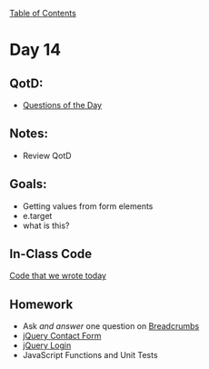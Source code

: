 [Table of Contents](/README.md)

# Day 14

## QotD:
* [Questions of the Day](http://www.classmarker.com/)

## Notes:
* Review QotD

## Goals:
* Getting values from form elements
* e.target
* what is this?

## In-Class Code
[Code that we wrote today](/notes/day-14/code)

## Homework
* Ask *and answer* one question on [Breadcrumbs](http://tiy.breadcrumbsqa.com/)
* [jQuery Contact Form](https://github.com/TIY-Austin-Front-End-Engineering/jquery-contact-form)
* [jQuery Login](https://github.com/TIY-Austin-Front-End-Engineering/jquery-login)
* JavaScript Functions and Unit Tests